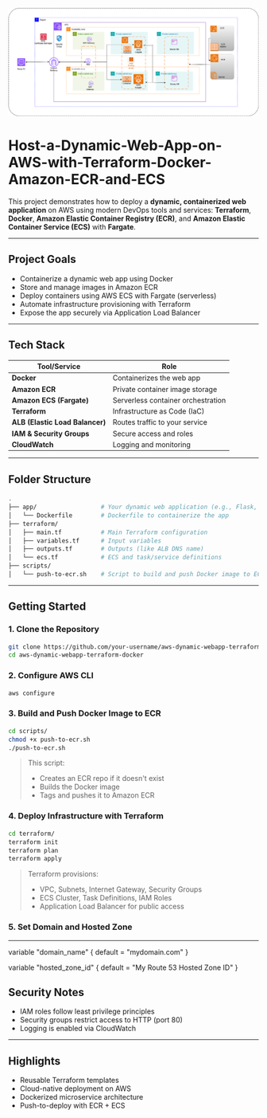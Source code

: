 ![Alt text](/Static-Web-App-on-AWS-with-Docker-Amazon-ECR.png)

# Host-a-Dynamic-Web-App-on-AWS-with-Terraform-Docker-Amazon-ECR-and-ECS

This project demonstrates how to deploy a **dynamic, containerized web application** on AWS using modern DevOps tools and services: **Terraform**, **Docker**, **Amazon Elastic Container Registry (ECR)**, and **Amazon Elastic Container Service (ECS)** with **Fargate**.

---

##  Project Goals

-  Containerize a dynamic web app using Docker  
-  Store and manage images in Amazon ECR  
-  Deploy containers using AWS ECS with Fargate (serverless)  
-  Automate infrastructure provisioning with Terraform  
-  Expose the app securely via Application Load Balancer  

---

##  Tech Stack

| Tool/Service | Role |
|--------------|------|
| **Docker** | Containerizes the web app |
| **Amazon ECR** | Private container image storage |
| **Amazon ECS (Fargate)** | Serverless container orchestration |
| **Terraform** | Infrastructure as Code (IaC) |
| **ALB (Elastic Load Balancer)** | Routes traffic to your service |
| **IAM & Security Groups** | Secure access and roles |
| **CloudWatch** | Logging and monitoring |

---

## Folder Structure

```bash
.
├── app/                  # Your dynamic web application (e.g., Flask, Node.js)
│   └── Dockerfile        # Dockerfile to containerize the app
├── terraform/
│   ├── main.tf           # Main Terraform configuration
│   ├── variables.tf      # Input variables
│   ├── outputs.tf        # Outputs (like ALB DNS name)
│   └── ecs.tf            # ECS and task/service definitions
├── scripts/
│   └── push-to-ecr.sh    # Script to build and push Docker image to ECR
```

---

##  Getting Started

### 1. Clone the Repository

```bash
git clone https://github.com/your-username/aws-dynamic-webapp-terraform-docker.git
cd aws-dynamic-webapp-terraform-docker
```

### 2. Configure AWS CLI

```bash
aws configure
```

### 3. Build and Push Docker Image to ECR

```bash
cd scripts/
chmod +x push-to-ecr.sh
./push-to-ecr.sh
```

> This script:
> - Creates an ECR repo if it doesn't exist  
> - Builds the Docker image  
> - Tags and pushes it to Amazon ECR

### 4. Deploy Infrastructure with Terraform

```bash
cd terraform/
terraform init
terraform plan
terraform apply
```

> Terraform provisions:
> - VPC, Subnets, Internet Gateway, Security Groups  
> - ECS Cluster, Task Definitions, IAM Roles  
> - Application Load Balancer for public access  

### 5. Set  Domain and Hosted Zone
---
variable "domain_name" {
  default = "mydomain.com"
}

variable "hosted_zone_id" {
  default = "My Route 53 Hosted Zone ID" 
}

##  Security Notes

- IAM roles follow least privilege principles  
- Security groups restrict access to HTTP (port 80)  
- Logging is enabled via CloudWatch  

---

##  Highlights

-  Reusable Terraform templates  
-  Cloud-native deployment on AWS  
-  Dockerized microservice architecture  
-  Push-to-deploy with ECR + ECS  
